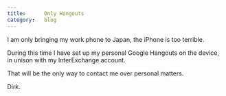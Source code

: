 ```yaml
---
title:      Only Hangouts
category:   blog
---
```


I am only bringing my work phone to Japan,
the iPhone is too terrible.

During this time I have set up my personal Google Hangouts on the device,
in unison with my InterExchange account.

That will be the only way to contact me over personal matters.

Dirk.

